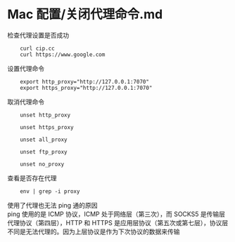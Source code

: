 # Mac 配置/关闭代理命令.md

检查代理设置是否成功

        curl cip.cc
        curl https://www.google.com

设置代理命令

        export http_proxy="http://127.0.0.1:7070"
        export https_proxy="http://127.0.0.1:7070"

取消代理命令

        unset http_proxy

        unset https_proxy

        unset all_proxy

        unset ftp_proxy

        unset no_proxy

查看是否存在代理

        env | grep -i proxy

使用了代理也无法 ping 通的原因  
 ping 使用的是 ICMP 协议，ICMP 处于网络层（第三次），而 SOCKS5 是传输层代理协议（第四层），HTTP 和 HTTPS 是应用层协议（第五次或第七层），协议层不同是无法代理的。因为上层协议是作为下次协议的数据来传输
